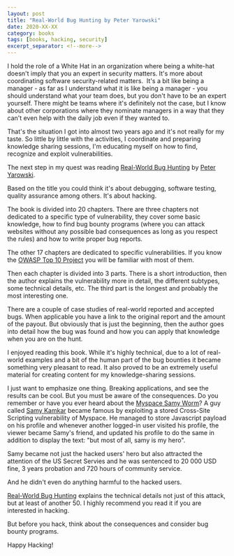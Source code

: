 ```yaml
---
layout: post
title: "Real-World Bug Hunting by Peter Yarowski"
date: 2020-XX-XX
category: books
tags: [books, hacking, security]
excerpt_separator: <!--more-->
---
```

I hold the role of a White Hat in an organization where being a white-hat doesn't imply that you an expert in security matters. It's more about coordinating software security-related matters.  It's a bit like being a manager - as far as I understand what it is like being a manager - you should understand what your team does, but you don't have to be an expert yourself. There might be teams where it's definitely not the case, but I know about other corporations where they nominate managers in a way that they can't even help with the daily job even if they wanted to.
<!--more-->

That's the situation I got into almost two years ago and it's not really for my taste. So little by little with the activities, I coordinate and preparing knowledge sharing sessions, I'm educating myself on how to find, recognize and exploit vulnerabilities.

The next step in my quest was reading [Real-World Bug Hunting](https://amzn.to/3aS0Ic9) by [Peter Yarowski](https://twitter.com/yaworsk).

Based on the title you could think it's about debugging, software testing, quality assurance among others. It's about hacking.

The book is divided into 20 chapters. There are three chapters not dedicated to a specific type of vulnerability, they cover some basic knowledge, how to find bug bounty programs (where you can attack websites without any possible bad consequences as long as you respect the rules) and how to write proper bug reports.

The other 17 chapters are dedicated to specific vulnerabilities. If you know the [OWASP Top 10 Project](https://owasp.org/www-project-top-ten/) you will be familiar with most of them.

Then each chapter is divided into 3 parts. There is a short introduction, then the author explains the vulnerability more in detail, the different subtypes, some technical details, etc. The third part is the longest and probably the most interesting one.

There are a couple of case studies of real-world reported and accepted bugs. When applicable you have a link to the original report and the amount of the payout. But obviously that is just the beginning, then the author goes into detail how the bug was found and how you can apply that knowledge when you are on the hunt.

I enjoyed reading this book. While it's highly technical, due to a lot of real-world examples and a bit of the human part of the bug bounties it became something very pleasant to read. It also proved to be an extremely useful material for creating content for my knowledge-sharing sessions.

I just want to emphasize one thing. Breaking applications, and see the results can be cool. But you must be aware of the consequences. Do you remember or have you ever heard about the [Myspace Samy Worm](https://en.wikipedia.org/wiki/Samy_(computer_worm))? A guy called [Samy Kamkar](https://en.wikipedia.org/wiki/Samy_Kamkar) became famous by exploiting a stored Cross-Site Scripting vulnerability of Myspace. He managed to store Javascript payload on his profile and whenever another logged-in user visited his profile, the viewer became Samy's friend, and updated his profile to do the same in addition to display the text: "but most of all, samy is my hero".

Samy became not just the hacked users' hero but also attracted the attention of the US Secret Servies and he was sentenced to 20 000 USD fine, 3 years probation and 720 hours of community service.

And he didn't even do anything harmful to the hacked users.

[Real-World Bug Hunting](https://amzn.to/3aS0Ic9) explains the technical details not just of this attack, but at least of another 50. I highly recommend you read it if you are interested in hacking.

But before you hack, think about the consequences and consider bug bounty programs.

Happy Hacking!